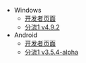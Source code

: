 * Windows
  * [开发者页面](https://github.com/shadowsocksrr/shadowsocksr-csharp/releases)
  * [分流1 v4.9.2](https://cowtransfer.com/s/3552dafab0e543)
* Android
  * [开发者页面](https://github.com/shadowsocksrr/shadowsocksr-android/releases)
  * [分流1 v3.5.4-alpha](https://cowtransfer.com/s/5562bab6e54a46)